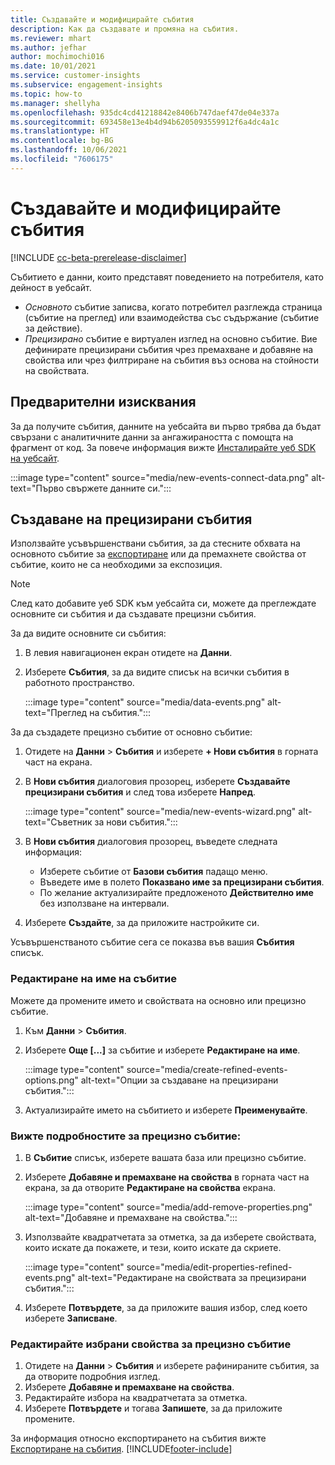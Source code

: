 ```yaml
---
title: Създавайте и модифицирайте събития
description: Как да създавате и промяна на събития.
ms.reviewer: mhart
ms.author: jefhar
author: mochimochi016
ms.date: 10/01/2021
ms.service: customer-insights
ms.subservice: engagement-insights
ms.topic: how-to
ms.manager: shellyha
ms.openlocfilehash: 935dc4cd41218842e8406b747daef47de04e337a
ms.sourcegitcommit: 693458e13e4b4d94b6205093559912f6a4dc4a1c
ms.translationtype: HT
ms.contentlocale: bg-BG
ms.lasthandoff: 10/06/2021
ms.locfileid: "7606175"
---
```

# <a name="create-and-modify-events"></a>Създавайте и модифицирайте събития

[!INCLUDE [cc-beta-prerelease-disclaimer](includes/cc-beta-prerelease-disclaimer.md)]

Събитието е данни, които представят поведението на потребителя, като дейност в уебсайт.

- *Основното* събитие записва, когато потребител разглежда страница (събитие на преглед) или взаимодейства със съдържание (събитие за действие).
- *Прецизирано* събитие е виртуален изглед на основно събитие. Вие дефинирате прецизирани събития чрез премахване и добавяне на свойства или чрез филтриране на събития въз основа на стойности на свойствата.

## <a name="prerequisites"></a>Предварителни изисквания

За да получите събития, данните на уебсайта ви първо трябва да бъдат свързани с аналитичните данни за ангажираността с помощта на фрагмент от код. За повече информация вижте [Инсталирайте уеб SDK на уебсайт](instrument-website.md).

 :::image type="content" source="media/new-events-connect-data.png" alt-text="Първо свържете данните си.":::

## <a name="create-refined-events"></a>Създаване на прецизирани събития

Използвайте усъвършенствани събития, за да стесните обхвата на основното събитие за [експортиране](export-events.md) или да премахнете свойства от събитие, които не са необходими за експозиция.

> [!NOTE]
> След като добавите уеб SDK към уебсайта си, можете да преглеждате основните си събития и да създавате прецизни събития. 

За да видите основните си събития:

1. В левия навигационен екран отидете на **Данни**.

1. Изберете **Събития**, за да видите списък на всички събития в работното пространство.

    :::image type="content" source="media/data-events.png" alt-text="Преглед на събития.":::

За да създадете прецизно събитие от основно събитие: 

1. Отидете на **Данни** > **Събития** и изберете **+ Нови събития** в горната част на екрана.

1. В **Нови събития** диалоговия прозорец, изберете **Създавайте прецизирани събития** и след това изберете **Напред**.
   
     :::image type="content" source="media/new-events-wizard.png" alt-text="Съветник за нови събития.":::
     
1. В **Нови събития** диалоговия прозорец, въведете следната информация:

   - Изберете събитие от **Базови събития** падащо меню.
   - Въведете име в полето **Показвано име за прецизирани събития**.
   - По желание актуализирайте предложеното **Действително име** без използване на интервали.

1. Изберете **Създайте**, за да приложите настройките си.

Усъвършенстваното събитие сега се показва във вашия **Събития** списък.

### <a name="edit-event-name"></a>Редактиране на име на събитие

Можете да промените името и свойствата на основно или прецизно събитие.

1. Към **Данни** > **Събития**. 

1. Изберете **Още [...]** за събитие и изберете **Редактиране на име**.
    
     :::image type="content" source="media/create-refined-events-options.png" alt-text="Опции за създаване на прецизирани събития.":::

3. Актуализирайте името на събитието и изберете **Преименувайте**.

### <a name="view-the-details-of-a-refined-event"></a>Вижте подробностите за прецизно събитие:

1. В **Събитие** списък, изберете вашата база или прецизно събитие. 

1. Изберете **Добавяне и премахване на свойства** в горната част на екрана, за да отворите **Редактиране на свойства** екрана. 

     :::image type="content" source="media/add-remove-properties.png" alt-text="Добавяне и премахване на свойства.":::

1. Използвайте квадратчетата за отметка, за да изберете свойствата, които искате да покажете, и тези, които искате да скриете. 

   :::image type="content" source="media/edit-properties-refined-events.png" alt-text="Редактиране на свойствата за прецизирани събития.":::

1. Изберете **Потвърдете**, за да приложите вашия избор, след което изберете **Записване**.


### <a name="edit-selected-properties-for-a-refined-event"></a>Редактирайте избрани свойства за прецизно събитие

1. Отидете на **Данни** > **Събития** и изберете рафинираните събития, за да отворите подробния изглед.
1. Изберете **Добавяне и премахване на свойства**. 
1. Редактирайте избора на квадратчетата за отметка.
1. Изберете **Потвърдете** и тогава **Запишете**, за да приложите промените.

За информация относно експортирането на събития вижте [Експортиране на събития](export-events.md).
[!INCLUDE[footer-include](../includes/footer-banner.md)]
